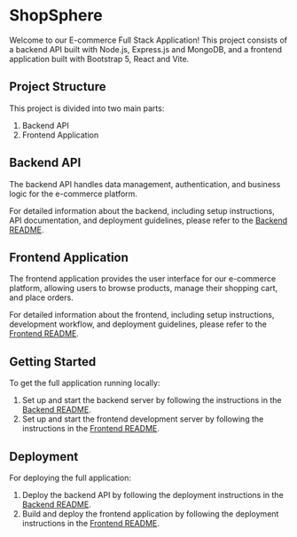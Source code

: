 # ShopSphere

Welcome to our E-commerce Full Stack Application! This project consists of a backend API built with Node.js, Express.js and MongoDB, and a frontend application built with Bootstrap 5, React and Vite.

## Project Structure

This project is divided into two main parts:

1. Backend API
2. Frontend Application

## Backend API

The backend API handles data management, authentication, and business logic for the e-commerce platform.

For detailed information about the backend, including setup instructions, API documentation, and deployment guidelines, please refer to the [Backend README](./backend/README.md).

## Frontend Application

The frontend application provides the user interface for our e-commerce platform, allowing users to browse products, manage their shopping cart, and place orders.

For detailed information about the frontend, including setup instructions, development workflow, and deployment guidelines, please refer to the [Frontend README](./frontend/README.md).

## Getting Started

To get the full application running locally:

1. Set up and start the backend server by following the instructions in the [Backend README](./backend/README.md).
2. Set up and start the frontend development server by following the instructions in the [Frontend README](./frontend/README.md).

## Deployment

For deploying the full application:

1. Deploy the backend API by following the deployment instructions in the <a href="./Backend/README.md">Backend README</a>.
2. Build and deploy the frontend application by following the deployment instructions in the <a href="./Frontend/README.md">Frontend README</a>.
